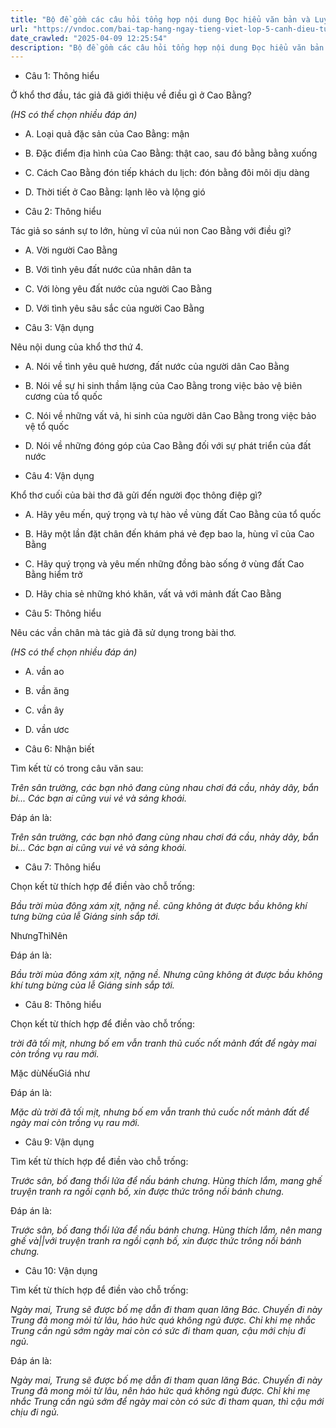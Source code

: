 ```yaml
---
title: "Bộ đề gồm các câu hỏi tổng hợp nội dung Đọc hiểu văn bản và Luyện từ và câu được học ở Tuần 17 trong chương trình Tiếng Việt lớp 5 Tập 1 Cánh Diều"
url: "https://vndoc.com/bai-tap-hang-ngay-tieng-viet-lop-5-canh-dieu-tuan-17-thu-5-331725"
date_crawled: "2025-04-09 12:25:54"
description: "Bộ đề gồm các câu hỏi tổng hợp nội dung Đọc hiểu văn bản và Luyện từ và câu được học ở Tuần 17 trong chương trình Tiếng Việt lớp 5 Tập 1 Cánh Diều"
---
```


* Câu 1:  Thông hiểu

Ở khổ thơ đầu, tác giả đã giới thiệu về điều gì ở Cao Bằng?

_(HS có thể chọn nhiều đáp án)_

  * A. Loại quả đặc sản của Cao Bằng: mận 
  * B. Đặc điểm địa hình của Cao Bằng: thật cao, sau đó bằng bằng xuống 
  * C. Cách Cao Bằng đón tiếp khách du lịch: đón bằng đôi môi dịu dàng 
  * D. Thời tiết ở Cao Bằng: lạnh lẽo và lộng gió 



* Câu 2:  Thông hiểu

Tác giả so sánh sự to lớn, hùng vĩ của núi non Cao Bằng với điều gì?

  * A. Vời người Cao Bằng 
  * B. Với tình yêu đất nước của nhân dân ta 
  * C. Với lòng yêu đất nước của người Cao Bằng 
  * D. Với tình yêu sâu sắc của người Cao Bằng 



* Câu 3:  Vận dụng

Nêu nội dung của khổ thơ thứ 4.

  * A. Nói về tình yêu quê hương, đất nước của người dân Cao Bằng 
  * B. Nói về sự hi sinh thầm lặng của Cao Bằng trong việc bảo vệ biên cương của tổ quốc 
  * C. Nói về những vất vả, hi sinh của người dân Cao Bằng trong việc bảo vệ tổ quốc 
  * D. Nói về những đóng góp của Cao Bằng đối với sự phát triển của đất nước 



* Câu 4:  Vận dụng

Khổ thơ cuối của bài thơ đã gửi đến người đọc thông điệp gì?

  * A. Hãy yêu mến, quý trọng và tự hào về vùng đất Cao Bằng của tổ quốc 
  * B. Hãy một lần đặt chân đến khám phá vẻ đẹp bao la, hùng vĩ của Cao Bằng 
  * C. Hãy quý trọng và yêu mến những đồng bào sống ở vùng đất Cao Bằng hiểm trở 
  * D. Hãy chia sẻ những khó khăn, vất vả với mảnh đất Cao Bằng 



* Câu 5:  Thông hiểu

Nêu các vần chân mà tác giả đã sử dụng trong bài thơ.

_(HS có thể chọn nhiều đáp án)_

  * A. vần ao 
  * B. vần ăng 
  * C. vần ây 
  * D. vần ươc 



* Câu 6:  Nhận biết

Tìm kết từ có trong câu văn sau:

_Trên sân trường, các bạn nhỏ đang cùng nhau chơi đá cầu, nhảy dây, bắn bi... Các bạn ai cũng vui vẻ và sảng khoái._

Đáp án là:

_Trên sân trường, các bạn nhỏ đang cùng nhau chơi đá cầu, nhảy dây, bắn bi... Các bạn ai cũng vui vẻ và sảng khoái._

* Câu 7:  Thông hiểu

Chọn kết từ thích hợp để điền vào chỗ trống:

_Bầu trời mùa đông xám xịt, nặng nề. cũng không át được bầu không khí tưng bừng của lễ Giáng sinh sắp tới._

NhưngThìNên

Đáp án là:

_Bầu trời mùa đông xám xịt, nặng nề. Nhưng cũng không át được bầu không khí tưng bừng của lễ Giáng sinh sắp tới._

* Câu 8:  Thông hiểu

Chọn kết từ thích hợp để điền vào chỗ trống:

_trời đã tối mịt, nhưng bố em vẫn tranh thủ cuốc nốt mảnh đất để ngày mai còn trồng vụ rau mới._

Mặc dùNếuGiá như

Đáp án là:

_Mặc dù trời đã tối mịt, nhưng bố em vẫn tranh thủ cuốc nốt mảnh đất để ngày mai còn trồng vụ rau mới._

* Câu 9:  Vận dụng

Tìm kết từ thích hợp để điền vào chỗ trống:

_Trước sân, bố đang thổi lửa để nấu bánh chưng. Hùng thích lắm, mang ghế  truyện tranh ra ngồi cạnh bố, xin được thức trông nồi bánh chưng._

Đáp án là:

_Trước sân, bố đang thổi lửa để nấu bánh chưng. Hùng thích lắm, nên mang ghế và||với truyện tranh ra ngồi cạnh bố, xin được thức trông nồi bánh chưng._

* Câu 10:  Vận dụng

Tìm kết từ thích hợp để điền vào chỗ trống:

_Ngày mai, Trung sẽ được bố mẹ dẫn đi tham quan lăng Bác. Chuyến đi này Trung đã mong mỏi từ lâu, háo hức quá không ngủ được. Chỉ khi mẹ nhắc Trung cần ngủ sớm  ngày mai còn có sức đi tham quan,  cậu mới chịu đi ngủ._

Đáp án là:

_Ngày mai, Trung sẽ được bố mẹ dẫn đi tham quan lăng Bác. Chuyến đi này Trung đã mong mỏi từ lâu, nên háo hức quá không ngủ được. Chỉ khi mẹ nhắc Trung cần ngủ sớm để ngày mai còn có sức đi tham quan, thì cậu mới chịu đi ngủ._
